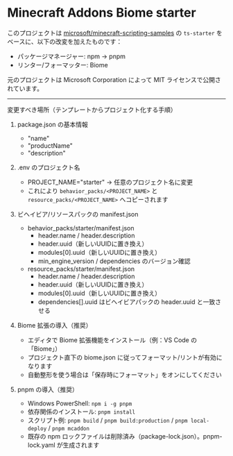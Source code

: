 # Minecraft Addons Biome starter

このプロジェクトは [microsoft/minecraft-scripting-samples](https://github.com/microsoft/minecraft-scripting-samples) の `ts-starter` をベースに、以下の改変を加えたものです：

- パッケージマネージャー: npm → pnpm
- リンター/フォーマッター: Biome

元のプロジェクトは Microsoft Corporation によって MIT ライセンスで公開されています。

---

変更すべき場所（テンプレートからプロジェクト化する手順）

1) package.json の基本情報
	- "name"
	- "productName"
	- "description"

2) .env のプロジェクト名
	- PROJECT_NAME="starter" → 任意のプロジェクト名に変更
	- これにより `behavior_packs/<PROJECT_NAME>` と `resource_packs/<PROJECT_NAME>` へコピーされます

3) ビヘイビア/リソースパックの manifest.json
	- behavior_packs/starter/manifest.json
		- header.name / header.description
		- header.uuid（新しいUUIDに置き換え）
		- modules[0].uuid（新しいUUIDに置き換え）
		- min_engine_version / dependencies のバージョン確認
	- resource_packs/starter/manifest.json
		- header.name / header.description
		- header.uuid（新しいUUIDに置き換え）
		- modules[0].uuid（新しいUUIDに置き換え）
		- dependencies[].uuid はビヘイビアパックの header.uuid と一致させる


4) Biome 拡張の導入（推奨）
	- エディタで Biome 拡張機能をインストール（例：VS Code の「Biome」）
	- プロジェクト直下の biome.json に従ってフォーマット/リントが有効になります
	- 自動整形を使う場合は「保存時にフォーマット」をオンにしてください

5) pnpm の導入（推奨）
	- Windows PowerShell: `npm i -g pnpm`
	- 依存関係のインストール: `pnpm install`
	- スクリプト例: `pnpm build` / `pnpm build:production` / `pnpm local-deploy` / `pnpm mcaddon`
	- 既存の npm ロックファイルは削除済み（package-lock.json）。pnpm-lock.yaml が生成されます
